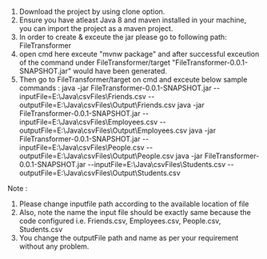 1. Download the project by using clone option.
2. Ensure you have atleast Java 8 and maven installed in your machine, you can import the project as a maven project.
3. In order to create & exceute the jar please go to following path:
	FileTransformer
4. open cmd here exceute "mvnw package" and after successful exceution of the command under FileTransformer/target "FileTransformer-0.0.1-SNAPSHOT.jar" would have been generated.
5. Then go to FileTransformer/target on cmd and exceute below sample commands :
java -jar FileTransformer-0.0.1-SNAPSHOT.jar --inputFile=E:\Java\csvFiles\Friends.csv --outputFile=E:\Java\csvFiles\Output\Friends.csv
java -jar FileTransformer-0.0.1-SNAPSHOT.jar --inputFile=E:\Java\csvFiles\Employees.csv --outputFile=E:\Java\csvFiles\Output\Employees.csv
java -jar FileTransformer-0.0.1-SNAPSHOT.jar --inputFile=E:\Java\csvFiles\People.csv --outputFile=E:\Java\csvFiles\Output\People.csv
java -jar FileTransformer-0.0.1-SNAPSHOT.jar --inputFile=E:\Java\csvFiles\Students.csv --outputFile=E:\Java\csvFiles\Output\Students.csv


Note : 
1. Please change inputfile path according to the available location of file
2. Also, note the name the input file should be exactly same because the code configured i.e. Friends.csv, Employees.csv, People.csv, Students.csv
3. You change the outputFile path and name as per your requirement without any problem.

